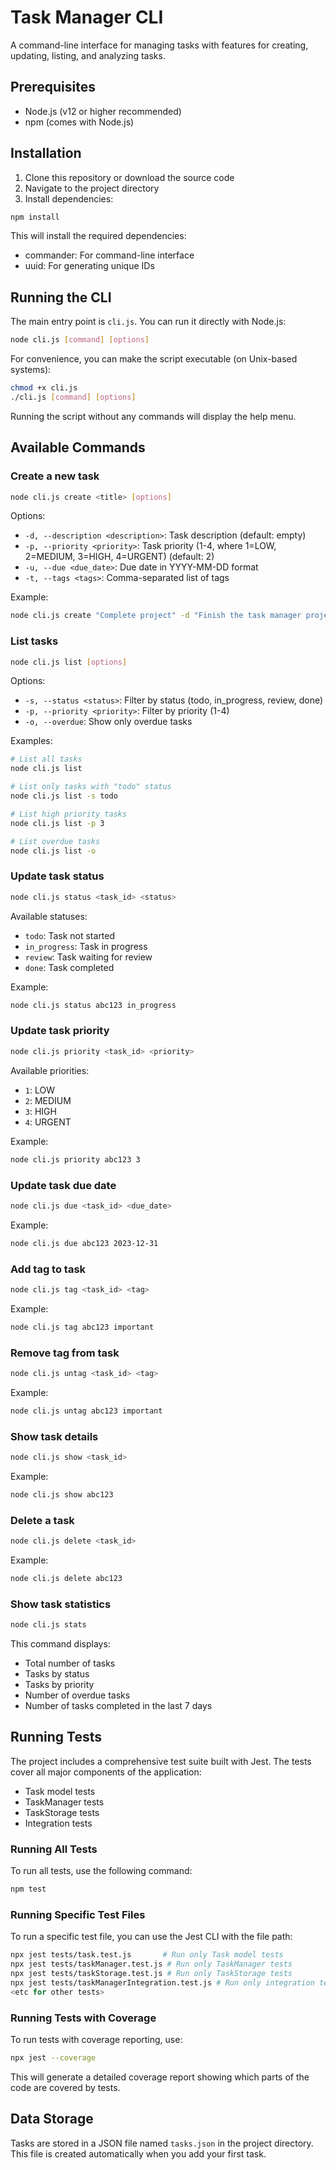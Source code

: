 # Task Manager CLI

A command-line interface for managing tasks with features for creating, updating, listing, and analyzing tasks.

## Prerequisites

- Node.js (v12 or higher recommended)
- npm (comes with Node.js)

## Installation

1. Clone this repository or download the source code
2. Navigate to the project directory
3. Install dependencies:

```bash
npm install
```

This will install the required dependencies:
- commander: For command-line interface
- uuid: For generating unique IDs

## Running the CLI

The main entry point is `cli.js`. You can run it directly with Node.js:

```bash
node cli.js [command] [options]
```

For convenience, you can make the script executable (on Unix-based systems):

```bash
chmod +x cli.js
./cli.js [command] [options]
```

Running the script without any commands will display the help menu.

## Available Commands

### Create a new task

```bash
node cli.js create <title> [options]
```

Options:
- `-d, --description <description>`: Task description (default: empty)
- `-p, --priority <priority>`: Task priority (1-4, where 1=LOW, 2=MEDIUM, 3=HIGH, 4=URGENT) (default: 2)
- `-u, --due <due_date>`: Due date in YYYY-MM-DD format
- `-t, --tags <tags>`: Comma-separated list of tags

Example:
```bash
node cli.js create "Complete project" -d "Finish the task manager project" -p 3 -u 2023-12-31 -t "work,coding,important"
```

### List tasks

```bash
node cli.js list [options]
```

Options:
- `-s, --status <status>`: Filter by status (todo, in_progress, review, done)
- `-p, --priority <priority>`: Filter by priority (1-4)
- `-o, --overdue`: Show only overdue tasks

Examples:
```bash
# List all tasks
node cli.js list

# List only tasks with "todo" status
node cli.js list -s todo

# List high priority tasks
node cli.js list -p 3

# List overdue tasks
node cli.js list -o
```

### Update task status

```bash
node cli.js status <task_id> <status>
```

Available statuses:
- `todo`: Task not started
- `in_progress`: Task in progress
- `review`: Task waiting for review
- `done`: Task completed

Example:
```bash
node cli.js status abc123 in_progress
```

### Update task priority

```bash
node cli.js priority <task_id> <priority>
```

Available priorities:
- `1`: LOW
- `2`: MEDIUM
- `3`: HIGH
- `4`: URGENT

Example:
```bash
node cli.js priority abc123 3
```

### Update task due date

```bash
node cli.js due <task_id> <due_date>
```

Example:
```bash
node cli.js due abc123 2023-12-31
```

### Add tag to task

```bash
node cli.js tag <task_id> <tag>
```

Example:
```bash
node cli.js tag abc123 important
```

### Remove tag from task

```bash
node cli.js untag <task_id> <tag>
```

Example:
```bash
node cli.js untag abc123 important
```

### Show task details

```bash
node cli.js show <task_id>
```

Example:
```bash
node cli.js show abc123
```

### Delete a task

```bash
node cli.js delete <task_id>
```

Example:
```bash
node cli.js delete abc123
```

### Show task statistics

```bash
node cli.js stats
```

This command displays:
- Total number of tasks
- Tasks by status
- Tasks by priority
- Number of overdue tasks
- Number of tasks completed in the last 7 days

## Running Tests

The project includes a comprehensive test suite built with Jest. The tests cover all major components of the application:

- Task model tests
- TaskManager tests
- TaskStorage tests
- Integration tests

### Running All Tests

To run all tests, use the following command:

```bash
npm test
```

### Running Specific Test Files

To run a specific test file, you can use the Jest CLI with the file path:

```bash
npx jest tests/task.test.js       # Run only Task model tests
npx jest tests/taskManager.test.js # Run only TaskManager tests
npx jest tests/taskStorage.test.js # Run only TaskStorage tests
npx jest tests/taskManagerIntegration.test.js # Run only integration tests
<etc for other tests>
```

### Running Tests with Coverage

To run tests with coverage reporting, use:

```bash
npx jest --coverage
```

This will generate a detailed coverage report showing which parts of the code are covered by tests.

## Data Storage

Tasks are stored in a JSON file named `tasks.json` in the project directory. This file is created automatically when you add your first task.

